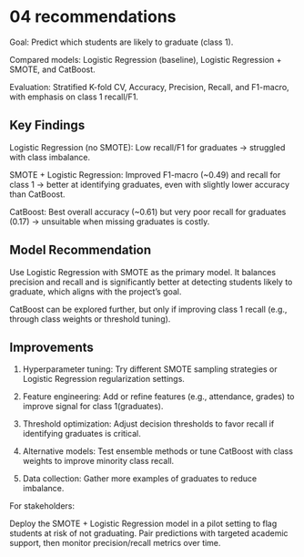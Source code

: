 # 04 recommendations

Goal: Predict which students are likely to graduate (class 1).

Compared models: Logistic Regression (baseline), Logistic Regression + SMOTE, and CatBoost.

Evaluation: Stratified K-fold CV, Accuracy, Precision, Recall, and F1-macro, with emphasis on class 1 recall/F1.

## Key Findings

Logistic Regression (no SMOTE): Low recall/F1 for graduates → struggled with class imbalance.

SMOTE + Logistic Regression: Improved F1-macro (~0.49) and recall for class 1 → better at identifying graduates, even with slightly lower accuracy than CatBoost.

CatBoost: Best overall accuracy (~0.61) but very poor recall for graduates (0.17) → unsuitable when missing graduates is costly.

## Model Recommendation

Use Logistic Regression with SMOTE as the primary model. It balances precision and recall and is significantly better at detecting students likely to graduate, which aligns with the project’s goal. 

CatBoost can be explored further, but only if improving class 1 recall (e.g., through class weights or threshold tuning).

## Improvements

1. Hyperparameter tuning: Try different SMOTE sampling strategies or Logistic Regression regularization settings.

2. Feature engineering: Add or refine features (e.g., attendance, grades) to improve signal for class 1(graduates).

3. Threshold optimization: Adjust decision thresholds to favor recall if identifying graduates is critical.

4. Alternative models: Test ensemble methods or tune CatBoost with class weights to improve minority class recall.

5. Data collection: Gather more examples of graduates to reduce imbalance.

For stakeholders:

Deploy the SMOTE + Logistic Regression model in a pilot setting to flag students at risk of not graduating. Pair predictions with targeted academic support, then monitor precision/recall metrics over time.
